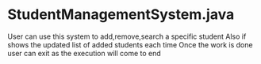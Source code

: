 # StudentManagementSystem.java
User can use this system to add,remove,search a specific student
Also if shows the updated list of added students each time
Once the work is done user can exit as the execution will come to end
